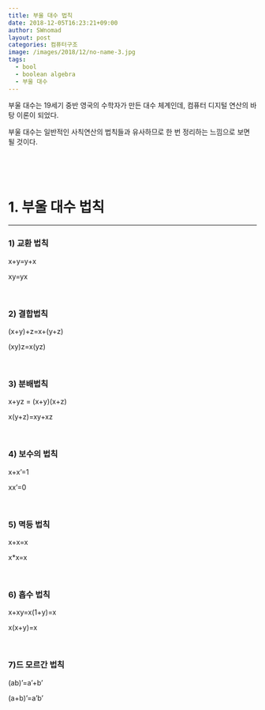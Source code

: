 ```yaml
---
title: 부울 대수 법칙
date: 2018-12-05T16:23:21+09:00
author: SWnomad
layout: post
categories: 컴퓨터구조
image: /images/2018/12/no-name-3.jpg
tags:
  - bool
  - boolean algebra
  - 부울 대수
---
```

부울 대수는 19세기 중반 영국의 수학자가 만든 대수 체계인데, 컴퓨터 디지털 연산의 바탕 이론이 되었다.

부울 대수는 일반적인 사칙연산의 법칙들과 유사하므로 한 번 정리하는 느낌으로 보면 될 것이다.

&nbsp;

&nbsp;

# 1. 부울 대수 법칙

* * *

### 1) 교환 법칙

x+y=y+x

xy=yx

&nbsp;

### 2) 결합법칙

(x+y)+z=x+(y+z)

(xy)z=x(yz)

&nbsp;

### 3) 분배법칙

x+yz = (x+y)(x+z)

x(y+z)=xy+xz

&nbsp;

### 4) 보수의 법칙

x+x&#8217;=1

xx&#8217;=0

&nbsp;

### 5) 멱등 법칙

x+x=x

x*x=x

&nbsp;

### 6) 흡수 법칙

x+xy=x(1+y)=x

x(x+y)=x

&nbsp;

### 7)드 모르간 법칙

(ab)&#8217;=a&#8217;+b&#8217;

(a+b)&#8217;=a&#8217;b&#8217;